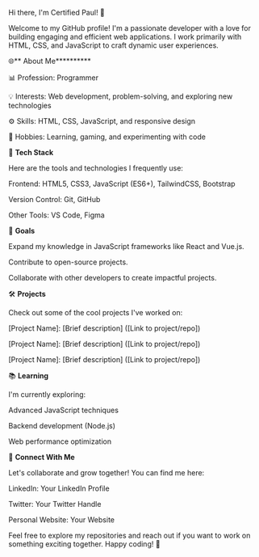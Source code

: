 Hi there, I'm Certified Paul! 👋

Welcome to my GitHub profile! I'm a passionate developer with a love for building engaging and efficient web applications. I work primarily with HTML, CSS, and JavaScript to craft dynamic user experiences.

🌐** About Me**********

📊 Profession: Programmer

💡 Interests: Web development, problem-solving, and exploring new technologies

⚙️ Skills: HTML, CSS, JavaScript, and responsive design

🌱 Hobbies: Learning, gaming, and experimenting with code

🔄 **Tech Stack**

Here are the tools and technologies I frequently use:

Frontend: HTML5, CSS3, JavaScript (ES6+), TailwindCSS, Bootstrap

Version Control: Git, GitHub

Other Tools: VS Code, Figma

🎯 **Goals**

Expand my knowledge in JavaScript frameworks like React and Vue.js.

Contribute to open-source projects.

Collaborate with other developers to create impactful projects.

🛠️ **Projects**

Check out some of the cool projects I've worked on:

[Project Name]: [Brief description] ([Link to project/repo])

[Project Name]: [Brief description] ([Link to project/repo])

[Project Name]: [Brief description] ([Link to project/repo])

📚 **Learning**

I'm currently exploring:

Advanced JavaScript techniques

Backend development (Node.js)

Web performance optimization

🔗 **Connect With Me**

Let's collaborate and grow together! You can find me here:

LinkedIn: Your LinkedIn Profile

Twitter: Your Twitter Handle

Personal Website: Your Website

Feel free to explore my repositories and reach out if you want to work on something exciting together. Happy coding! 🚀
